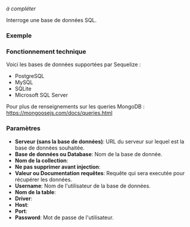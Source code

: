 _à compléter_

Interroge une base de données SQL.

### Exemple


### Fonctionnement technique

Voici les bases de données supportées par Sequelize :
* PostgreSQL
* MySQL
* SQLite
* Microsoft SQL Server

Pour plus de renseignements sur les queries MongoDB : https://mongoosejs.com/docs/queries.html

### Paramètres

- **Serveur (sans la base de données)**: URL du serveur sur lequel est la base de données souhaitée.
- **Base de données ou Database**: Nom de la base de donnée.
- **Nom de la collection**: 
- **Ne pas supprimer avant injection**:
- **Valeur ou Documentation requêtes**: Requête qui sera executée pour récupérer les données.
- **Username**: Nom de l'utilisateur de la base de données.
- **Nom de la table**:
- **Driver**:
- **Host**:
- **Port**:
- **Password**: Mot de passe de l'utilisateur.
